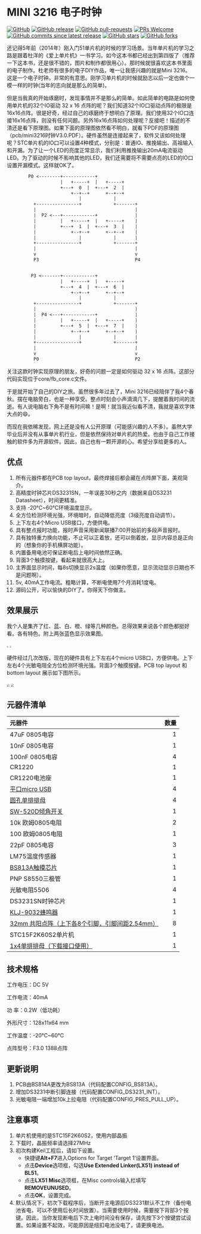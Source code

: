 # MINI 3216 电子时钟

[![GitHub](https://img.shields.io/github/license/smcdef/Mini-3216.svg)](https://github.com/smcdef/Mini-3216/blob/master/LICENSE)
[![GitHub release](https://img.shields.io/github/release/smcdef/Mini-3216.svg)](https://github.com/smcdef/Mini-3216/releases)
[![GitHub pull-requests](https://img.shields.io/github/issues-pr/smcdef/Mini-3216.svg)](https://github.com/smcdef/Mini-3216/pulls)
[![PRs Welcome](https://img.shields.io/badge/PRs-welcome-blueviolet.svg?style=flat)](https://github.com/smcdef/Mini-3216/pulls)
[![GitHub commits since latest release](https://img.shields.io/github/commits-since/smcdef/Mini-3216/latest.svg)](https://github.com/smcdef/Mini-3216/commits/master)
[![GitHub stars](https://img.shields.io/github/stars/smcdef/Mini-3216.svg)](https://github.com/smcdef/Mini-3216/stargazers)
[![GitHub forks](https://img.shields.io/github/forks/smcdef/Mini-3216.svg)](https://github.com/smcdef/Mini-3216/network/members)


还记得5年前（2014年）刚入门51单片机的时候的学习场景。当年单片机的学习之路是跟着杜洋的《爱上单片机》一书学习。如今这本书都已经出到第四版了（推荐一下这本书，还是很不错的，图片和制作都很用心）。那时候就很喜欢这本书里面的电子制作。杜老师有很多的电子DIY作品，唯一让我感兴趣的就是Mini 3216。这是一个电子时钟。非常的有意思。刚学习单片机的时候就励志以后一定也做个一模一样的时钟(当年的志向就是那么的简单)。

但是当我真的开始琢磨时，发现事情并不是那么的简单。如此简单的电路是如何使用单片机的32个IO驱动 32 x 16 点阵的呢？我们知道32个IO口驱动点阵的极限是16x16点阵。很是好奇，经过自己的琢磨终于想明白了原理。我们使用32个IO口连接16x16点阵，则没有任何问题。另外16x16点阵如何处理呢？反接吧！描述的不清还是看下原理图。如果下面的原理图依然看不明白，就看下PDF的原理图（pcb/mini3216时钟V3.0.PDF）。硬件虽然是连接起来了，软件又该如何处理呢？STC单片机的IO口可以设置4种模式，分别是：普通IO、推挽输出、高祖输入和开漏。为了让一个LED的亮度正常显示，我们利用推挽输出20mA电流驱动LED。为了驱动的时候不影响其他的LED，我们还需要将不需要点亮的LED的IO口设置开漏模式。这样就OK了。

```txt
        P0 <--------+------------+
                    |   +-----+  |   +-----+
                    +---+  0  |  +---+  2  |
                        +--+--+      +--+--+
                           |            |
          +----------------+            +-------+
          |                                     |
          |  P2 <---+------------+              |
          |         |   +-----+  |   +-----+    |
          |         +---+  1  |  +---+  3  |    |
          |             +--+--+      +--+--+    |
          |                |            |       |
          +----------------+            +-------+
          |                                     |
          v                                     v
          P3                                    P4


         P3 <-------+------------+
                    |   +-----+  |   +-----+
                    +---+  4  |  +---+  6  |
                        +--+--+      +--+--+
                           |            |
          +----------------+            +-------+
          |                                     |
          |  P4 <---+------------+              |
          |         |   +-----+  |   +-----+    |
          |         +---+  5  |  +---+  7  |    |
          |             +--+--+      +--+--+    |
          |                |            |       |
          +----------------+            +-------+
          |                                     |
          v                                     v
          P0                                    P2
```

关注这款时钟实现原理的朋友，好奇的问题一定是如何驱动 32 x 16 点阵。这部分代码实现位于core/fb_core.c文件。

于是就开始了自己的DIY之旅。虽然很多年过去了，Mini 3216已经陪伴了我4个春秋。摆在电脑旁白，也是一种享受。整点时刻会小声滴滴几下，提醒着我时间的流逝。有人说电脑右下角不是有时间嘛！是啊！就当我近似看不清，我就是喜欢字体大点的😄。

而现在我依稀发现，网上还是没有人公开原理（可能感兴趣的人不多）。虽然大学毕业后并没有从事单片机行业，但是依然保持对单片机的热爱。也由于自己工作接触的软件多为开源软件。因此，自己也有一颗开源的心。希望分享给更多的人。

## 优点

1. 所有元器件都在PCB top layout，最终焊接后都会藏在点阵屏下面，美观简介。
2. 高精度时钟芯片DS3231SN，一年误差30秒之内（数据来自DS3231 Datasheet），时间更精准。
3. 支持 -20℃~60℃环境温度显示。
4. 全方位检测环境光强，环境暗时，自动降低亮度（3级亮度自动调节）。
5. 上下左右4个Micro USB接口，方便供电。
6. 具有整点报时功能，报时声音采用新闻联播7:00开始前的多段声音报时。
7. 具有独特重力换向功能，不止可以正着放，还可以倒着放，显示内容总是正向的（想象你的手机横屏功能）。
8. 内置备用电池可保证断电后上电时间依然正确。
9. 背面3个触摸按键，看起来就很高大上。
10. 主界面显示时间，每8s切换显示2s温度（如果你愿意，显示流动显示日期也不是问题啊）。
11. 5v, 40mA工作电流。粗略计算，不断电使用7个月消耗1度电。
12. 源码公开，可以愉快的DIY了。你得天下你做主。

## 效果展示

我个人是集齐了红、蓝、白、橙、绿等几种颜色。总得效果来说各个颜色都挺好看。各有特色。附上两张蓝色显示效果图。

<img src="Documentation/image/time.JPG" style="zoom:25%" />

<img src="Documentation/image/temperature.JPG" style="zoom:27%" />

硬件经过几次改版，现在的硬件具有上下左右4个micro USB口，方便供电。上下左右4个光敏电阻全方位检测环境光强。背面3个触摸按键。PCB top layout 和 bottom layout 展示如下图所示。

<img src="Documentation/image/top_layout.png" style="zoom:43%" />

<img src="Documentation/image/bottom_layout.png" style="zoom:45%" />

## 元器件清单

| 元器件                                                       | 数量 |
| :----------------------------------------------------------- | ---: |
| 47uF 0805电容                                                |    1 |
| 10nF 0805电容                                                |    1 |
| 100nF 0805电容                                               |    4 |
| CR1220                                                       |    1 |
| CR1220电池座                                                 |    1 |
| [平口micro USB](https://item.taobao.com/item.htm?spm=a1z09.2.0.0.56db2e8d9M883Y&id=563928996432&_u=o1ltpbj55c9c) |    4 |
| [圆孔单排排母](https://item.taobao.com/item.htm?spm=a1z10.3-c.w4002-21261304145.10.1f211f35uFoswJ&id=564032495761) |    4 |
| [SW-520D倾角开关](https://detail.tmall.com/item.htm?id=580815564872&spm=a1z09.2.0.0.56db2e8d9M883Y&_u=o1ltpbj5179b) |    1 |
| 10k 欧姆0805电阻                                             |    2 |
| 100 欧姆0805电阻                                             |    1 |
| 22pF 0805电容                                                |    3 |
| LM75温度传感器                                               |    1 |
| [BS813A触摸芯片](https://item.taobao.com/item.htm?spm=a1z09.2.0.0.56db2e8d9M883Y&id=36285536377&_u=o1ltpbj5139d) |    1 |
| PNP S8550三极管                                              |    1 |
| 光敏电阻5506                                                 |    4 |
| DS3231SN时钟芯片                                             |    1 |
| [KLJ-9032蜂鸣器](https://item.taobao.com/item.htm?spm=a1z09.2.0.0.56db2e8d9M883Y&id=564040278829&_u=o1ltpbj5673d) |    1 |
| [32mm 共阳点阵（上下各8个引脚，引脚间距2.54mm）](https://item.taobao.com/item.htm?spm=a1z09.2.0.0.56db2e8d9M883Y&id=573348473815&_u=o1ltpbj52711) |    8 |
| STC15F2K60S2单片机                                           |    1 |
| [1x4单排排母（下载接口使用）](https://item.taobao.com/item.htm?spm=a1z10.3-c.w4002-21261304145.9.51231f35z1KhNQ&id=563776620907) |    1 |

## 技术规格

工作电压：DC 5V

工作电流：40mA

功      率：0.2W（低功耗）

外形尺寸：128x11x64 mm

工作温度：-20℃~60℃

点阵型号：F3.0  1388点阵

## 更新说明

1. PCB由BS814A更改为BS813A（代码配置CONFIG_BS813A）。
2. 增加DS3231中断引脚连接（代码配置CONFIG_DS3231_INT）。
3. 光敏电阻一端增加10k上拉电阻（代码配置CONFIG_PRES_PULL_UP）。

## 注意事项

1. 单片机使用的是STC15F2K60S2，使用内部晶振
2. 下载时，晶振频率请选择27MHz
3. 初次构建Keil工程后，请如下设置。
    - 快捷键**Alt+F7**进入Options for Target ‘Target 1’设置界面。
    - 点击**Device**选项框，勾选**Use Extended Linker(LX51) instead of BL51**。
    - 点击**LX51 Misc**选项框，在Misc controls输入栏填写**REMOVEUNUSED**。
    - 点击**OK**，设置完成。
4. 默认情况下，初次下载程序后，当断开主电源后DS3231默认不工作（备份电池省电，可以不使用后长时间放置）。当需要使用时候，需要按下背部3个按键。因此，当你发现断电后下次上电时间没有保存，请先按下3个按键尝试设置。如果设置不起效，可能原因是纽扣电池没电了，请更换电池。
